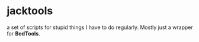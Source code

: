 # jacktools
a set of scripts for stupid things I have to do regularly. Mostly just a wrapper for **BedTools**.
